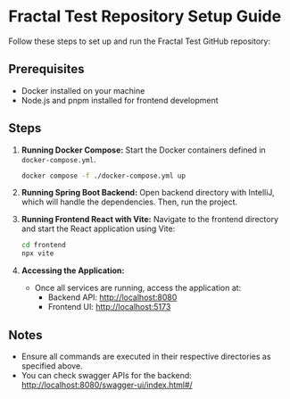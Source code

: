# Fractal Test Repository Setup Guide

Follow these steps to set up and run the Fractal Test GitHub repository:

## Prerequisites

- Docker installed on your machine
- Node.js and pnpm installed for frontend development

## Steps

1. **Running Docker Compose:**
   Start the Docker containers defined in `docker-compose.yml`.

   ```bash
   docker compose -f ./docker-compose.yml up
   ```

2. **Running Spring Boot Backend:**
   Open backend directory with IntelliJ, which will handle the dependencies. Then, run the project.

3. **Running Frontend React with Vite:**
   Navigate to the frontend directory and start the React application using Vite:

   ```bash
   cd frontend
   npx vite
   ```

4. **Accessing the Application:**
   - Once all services are running, access the application at:
     - Backend API: [http://localhost:8080](http://localhost:8080)
     - Frontend UI: [http://localhost:5173](http://localhost:5173)

## Notes

- Ensure all commands are executed in their respective directories as specified above.
- You can check swagger APIs for the backend: [http://localhost:8080/swagger-ui/index.html#/](http://localhost:8080/swagger-ui/index.html#/)
